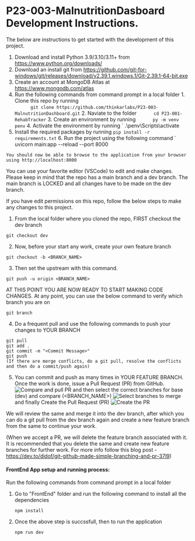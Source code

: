 # P23-003-MalnutritionDasboard Development Instructions.

The below are instructions to get started with the development of this project.

1. Download and install Python 3.9/3.10/3.11+ from https://www.python.org/downloads/
2. Download an install git from https://github.com/git-for-windows/git/releases/download/v2.39.1.windows.1/Git-2.39.1-64-bit.exe
3. Create an account at MongoDB Atlas at https://www.mongodb.com/atlas
4. Run the following commands from command prompt in a local folder 1. Clone this repo by running  
    `      git clone https://github.com/thinkarlabs/P23-003-MalnutritionDashboard.git` 2. Naviate to the folder
   `      cd P23-001-RehabTracker` 3. Create an environment by running
   `      py -m venv penv` 4. Activate the environment by running
   ` .\penv\Scripts\activate
5. Install the required packages by running
   `pip install -r requirements.txt` 6. Run the project using the following command
   `
   uvicorn main:app --reload --port 8000

```
You should now be able to browse to the application from your browser using http://localhost:8000
```

You can use your favorite editor (VSCode) to edit and make changes. Please keep in mind that the repo has a main branch and a dev branch. The main branch is LOCKED and all changes have to be made on the dev branch.

If you have edit permissions on this repo, follow the below steps to make any changes to this project.

1. From the local folder where you cloned the repo, FIRST checkout the dev branch

```
git checkout dev
```

2. Now, before your start any work, create your own feature branch

```
git checkout -b <BRANCH_NAME>
```

3. Then set the upstream with this command.

```
git push -u origin <BRANCH_NAME>
```

AT THIS POINT YOU ARE NOW READY TO START MAKING CODE CHANGES.
At any point, you can use the below command to verify which branch you are on

```
git branch
```

4. Do a frequent pull and use the following commands to push your changes to YOUR BRANCH

```
git pull
git add .
git commit -m "<Commit Message>"
git push
(If there are merge conflicts, do a git pull, resolve the conflicts and then do a commit/push again)
```

5. You can commit and push as many times in YOUR FEATURE BRANCH. Once the work is done, issue a Pull Request (PR) from GitHub.
   ![Compare and pull PR](https://dev-to-uploads.s3.amazonaws.com/i/i97c2qzckx9rmffobflk.PNG)
   and then select the correct branches for base (dev) and compare (<BRANCH_NAME>)
   ![Select branches to merge](https://dev-to-uploads.s3.amazonaws.com/i/ya30beoxs735gbmo9dt5.PNG)
   and finally Create the Pull Request (PR)
   ![Create the PR](https://dev-to-uploads.s3.amazonaws.com/i/4mmtry9zlsudzsoew2q8.PNG)

We will review the same and merge it into the dev branch, after which you can do a git pull from the dev branch again and create a new feature branch from the same to continue your work.

(When we accept a PR, we will delete the feature branch associated with it. It is recommended that you delete the same and create new feature branches for further work. For more info follow this blog post - https://dev.to/didof/git-github-made-simple-branching-and-pr-37l9)

#### FrontEnd App setup and running process:

Run the following commands from command prompt in a local folder

1. Go to "FrontEnd" folder and run the following command to install all the dependencies
   ```
   npm install
   ```
2. Once the above step is succssfull, then to run the application
   ```
   npm run dev
   ```
